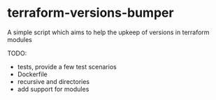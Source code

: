 # terraform-versions-bumper

A simple script which aims to help the upkeep of versions in terraform modules

TODO:

- tests, provide a few test scenarios
- Dockerfile
- recursive and directories
- add support for modules
